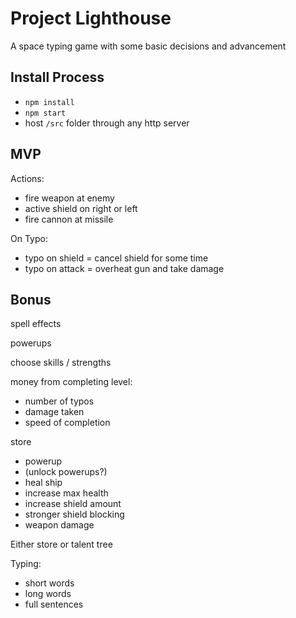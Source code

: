 Project Lighthouse
=======

A space typing game with some basic decisions and advancement


## Install Process
- `npm install`
- `npm start`
- host `/src` folder through any http server


## MVP
Actions:
+ fire weapon at enemy
+ active shield on right or left
+ fire cannon at missile

On Typo:
+ typo on shield = cancel shield for some time
+ typo on attack = overheat gun and take damage


## Bonus
spell effects

powerups

choose skills / strengths

money from completing level:
+ number of typos
+ damage taken
+ speed of completion

store
+ powerup
+ (unlock powerups?)
+ heal ship
+ increase max health
+ increase shield amount
+ stronger shield blocking
+ weapon damage

Either store or talent tree

Typing:
+ short words
+ long words
+ full sentences